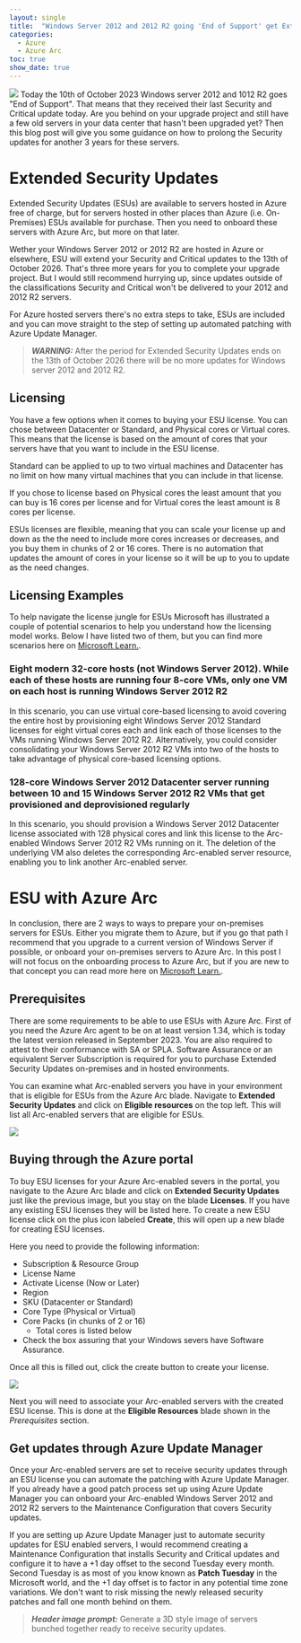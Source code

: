 ```yaml
---
layout: single
title:  "Windows Server 2012 and 2012 R2 going 'End of Support' get Extended Security Updates today."
categories: 
  - Azure
  - Azure Arc
toc: true
show_date: true
---
```

![](/assets/img/esuheaderimg.jpg)
Today the 10th of October 2023 Windows server 2012 and 1012 R2 goes "End of Support". That means that they received their last Security and Critical update today. Are you behind on your upgrade project and still have a few old servers in your data center that hasn't been upgraded yet? Then this blog post will give you some guidance on how to prolong the Security updates for another 3 years for these servers. 

# Extended Security Updates
Extended Security Updates (ESUs) are available to servers hosted in Azure free of charge, but for servers hosted in other places than Azure (i.e. On-Premises) ESUs available for purchase. Then you need to onboard these servers with Azure Arc, but more on that later. 

Wether your Windows Server 2012 or 2012 R2 are hosted in Azure or elsewhere, ESU will extend your Security and Critical updates to the 13th of October 2026. That's three more years for you to complete your upgrade project. But I would still recommend hurrying up, since updates outside of the classifications Security and Critical won't be delivered to your 2012 and 2012 R2 servers.

For Azure hosted servers there's no extra steps to take, ESUs are included and you can move straight to the step of setting up automated patching with Azure Update Manager. 

> **_WARNING:_** After the period for Extended Security Updates ends on the 13th of October 2026 there will be no more updates for Windows server 2012 and 2012 R2. 

## Licensing
You have a few options when it comes to buying your ESU license. You can chose between Datacenter or Standard, and Physical cores or Virtual cores. This means that the license is based on the amount of cores that your servers have that you want to include in the ESU license. 

Standard can be applied to up to two virtual machines and Datacenter has no limit on how many virtual machines that you can include in that license. 

If you chose to license based on Physical cores the least amount that you can buy is 16 cores per license and for Virtual cores the least amount is 8 cores per license. 

ESUs licenses are flexible, meaning that you can scale your license up and down as the the need to include more cores increases or decreases, and you buy them in chunks of 2 or 16 cores. There is no automation that updates the amount of cores in your license so it will be up to you to update as the need changes.

## Licensing Examples 
To help navigate the license jungle for ESUs Microsoft has illustrated a couple of potential scenarios to help you understand how the licensing model works. Below I have listed two of them, but you can find more scenarios here on [Microsoft Learn.](https://learn.microsoft.com/en-us/azure/azure-arc/servers/license-extended-security-updates#scenario-based-examples-compliant-and-cost-effective-licensing).

### Eight modern 32-core hosts (not Windows Server 2012). While each of these hosts are running four 8-core VMs, only one VM on each host is running Windows Server 2012 R2
In this scenario, you can use virtual core-based licensing to avoid covering the entire host by provisioning eight Windows Server 2012 Standard licenses for eight virtual cores each and link each of those licenses to the VMs running Windows Server 2012 R2. Alternatively, you could consider consolidating your Windows Server 2012 R2 VMs into two of the hosts to take advantage of physical core-based licensing options. 

### 128-core Windows Server 2012 Datacenter server running between 10 and 15 Windows Server 2012 R2 VMs that get provisioned and deprovisioned regularly
In this scenario, you should provision a Windows Server 2012 Datacenter license associated with 128 physical cores and link this license to the Arc-enabled Windows Server 2012 R2 VMs running on it. The deletion of the underlying VM also deletes the corresponding Arc-enabled server resource, enabling you to link another Arc-enabled server.

# ESU with Azure Arc
In conclusion, there are 2 ways to ways to prepare your on-premises servers for ESUs. Either you migrate them to Azure, but if you go that path I recommend that you upgrade to a current version of Windows Server if possible, or onboard your on-premises servers to Azure Arc. In this post I will not focus on the onboarding process to Azure Arc, but if you are new to that concept you can read more here on [Microsoft Learn.](https://learn.microsoft.com/en-us/azure/azure-arc/servers/).

## Prerequisites
There are some requirements to be able to use ESUs with Azure Arc. First of you need the Azure Arc agent to be on at least version 1.34, which is today the latest version released in September 2023. You are also required to attest to their conformance with SA or SPLA. Software Assurance or an equivalent Server Subscription is required for you to purchase Extended Security Updates on-premises and in hosted environments.

You can examine what Arc-enabled servers you have in your environment that is eligible for ESUs from the Azure Arc blade. Navigate to **Extended Security Updates** and click on **Eligible resources** on the top left. This will list all Arc-enabled servers that are eligible for ESUs.

![](/assets/img/eligibleresources.png)

## Buying through the Azure portal
To buy ESU licenses for your Azure Arc-enabled severs in the portal, you navigate to the Azure Arc blade and click on **Extended Security Updates** just like the previous image, but you stay on the blade **Licenses**. If you have any existing ESU licenses they will be listed here. To create a new ESU license click on the plus icon labeled **Create**, this will open up a new blade for creating ESU licenses. 

Here you need to provide the following information:
- Subscription & Resource Group
- License Name
- Activate License (Now or Later)
- Region
- SKU (Datacenter or Standard)
- Core Type (Physical or Virtual)
- Core Packs (in chunks of 2 or 16)
  - Total cores is listed below
- Check the box assuring that your Windows severs have Software Assurance.

Once all this is filled out, click the create button to create your license. 

![](/assets/img/esulicenseblade.png)

Next you will need to associate your Arc-enabled servers with the created ESU license. This is done at the **Eligible Resources** blade shown in the *Prerequisites* section. 

## Get updates through Azure Update Manager
Once your Arc-enabled servers are set to receive security updates through an ESU license you can automate the patching with Azure Update Manager. If you already have a good patch process set up using Azure Update Manager you can onboard your Arc-enabled Windows Server 2012 and 2012 R2 servers to the Maintenance Configuration that covers Security updates.

If you are setting up Azure Update Manager just to automate security updates for ESU enabled servers, I would recommend creating a Maintenance Configuration that installs Security and Critical updates and configure it to have a +1 day offset to the second Tuesday every month. Second Tuesday is as most of you know known as **Patch Tuesday** in the Microsoft world, and the +1 day offset is to factor in any potential time zone variations. We don't want to risk missing the newly released security patches and fall one month behind on them.

> **_Header image prompt:_** Generate a 3D style image of servers bunched together ready to receive security updates.